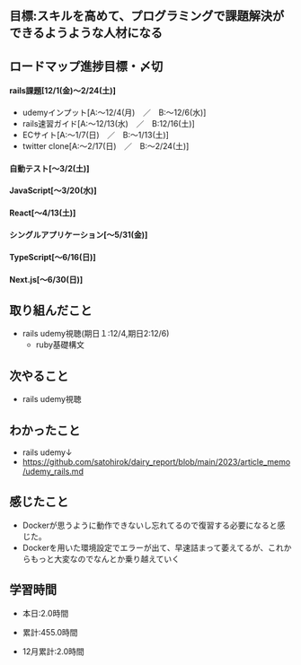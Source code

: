 ## 目標:スキルを高めて、プログラミングで課題解決ができるようような人材になる

## ロードマップ進捗目標・〆切
#### rails課題[12/1(金)～2/24(土)]
* udemyインプット[A:～12/4(月)　／　B:～12/6(水)]
* rails速習ガイド[A:～12/13(水)　／　B:12/16(土)]
* ECサイト[A:～1/7(日)　／　B:～1/13(土)]
* twitter clone[A:～2/17(日)　／　B:～2/24(土)]

#### 自動テスト[～3/2(土)]
#### JavaScript[～3/20(水)]
#### React[～4/13(土)]
#### シングルアプリケーション[～5/31(金)]
#### TypeScript[～6/16(日)]
#### Next.js[～6/30(日)]


## 取り組んだこと
- rails udemy視聴(期日１:12/4,期日2:12/6)
  - ruby基礎構文


## 次やること
- rails udemy視聴

  
## わかったこと
* rails udemy↓
* https://github.com/satohirok/dairy_report/blob/main/2023/article_memo/udemy_rails.md



## 感じたこと
- Dockerが思うように動作できないし忘れてるので復習する必要になると感じた。
- Dockerを用いた環境設定でエラーが出て、早速詰まって萎えてるが、これからもっと大変なのでなんとか乗り越えていく

## 学習時間
- 本日:2.0時間

- 累計:455.0時間

- 12月累計:2.0時間

